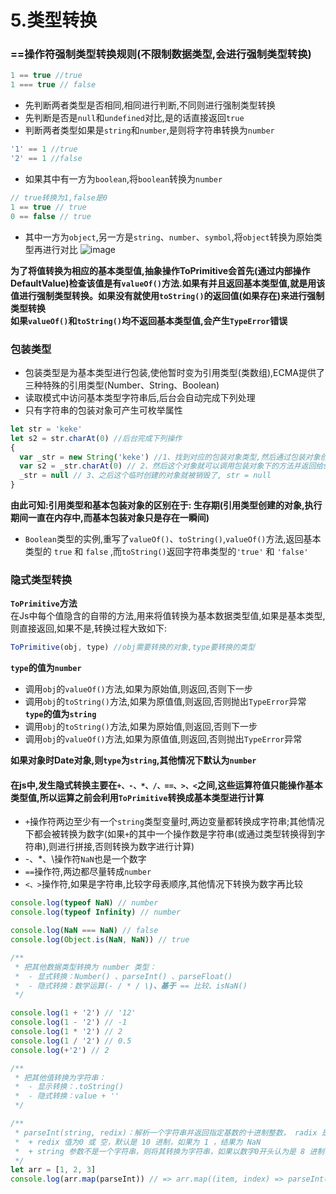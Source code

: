 # 5.类型转换
### ==操作符强制类型转换规则(不限制数据类型,会进行强制类型转换)
```js
1 == true //true
1 === true // false
```
- 先判断两者类型是否相同,相同进行判断,不同则进行强制类型转换
- 先判断是否是`null`和`undefined`对比,是的话直接返回`true`
- 判断两者类型如果是`string`和`number`,是则将字符串转换为`number`
```js
'1' == 1 //true
'2' == 1 //false
```
- 如果其中有一方为`boolean`,将`boolean`转换为`number`
```js
// true转换为1,false是0
1 == true // true
0 == false // true
```
- 其中一方为`object`,另一方是`string`、`number`、`symbol`,将`object`转换为原始类型再进行对比
![image](https://cdn.nlark.com/yuque/0/2021/png/1500604/1615475217180-eabe8060-a66a-425d-ad4c-37c3ca638a68.png)

**为了将值转换为相应的基本类型值,抽象操作ToPrimitive会首先(通过内部操作DefaultValue)检查该值是有`valueOf()`方法.如果有并且返回基本类型值,就是用该值进行强制类型转换。如果没有就使用`toString()`的返回值(如果存在)来进行强制类型转换**  
**如果`valueOf()`和`toString()`均不返回基本类型值,会产生`TypeError`错误**  
### 包装类型
- 包装类型是为基本类型进行包装,使他暂时变为引用类型(类数组),ECMA提供了三种特殊的引用类型(Number、String、Boolean)
- 读取模式中访问基本类型字符串后,后台会自动完成下列处理
- 只有字符串的包装对象可产生可枚举属性
```js
let str = 'keke'
let s2 = str.charAt(0) //后台完成下列操作
{
  var _str = new String('keke') //1、找到对应的包装对象类型,然后通过包装对象创建出一个和基本类型值相同的对象
  var s2 = _str.charAt(0) // 2、然后这个对象就可以调用包装对象下的方法并返回给s2
  _str = null // 3、之后这个临时创建的对象就被销毁了, str = null
}
```
**由此可知:引用类型和基本包装对象的区别在于: 生存期(引用类型创建的对象,执行期间一直在内存中,而基本包装对象只是存在一瞬间)**
- `Boolean`类型的实例,重写了`valueOf()`、`toString()`,`valueOf()`方法,返回基本类型的 `true` 和 `false` ,而`toString()`返回字符串类型的`'true'` 和 `'false'`
### 隐式类型转换
**`ToPrimitive`方法**  
在Js中每个值隐含的自带的方法,用来将值转换为基本数据类型值,如果是基本类型,则直接返回,如果不是,转换过程大致如下:
```js
ToPrimitive(obj, type) //obj需要转换的对象,type要转换的类型
```
**`type`的值为`number`**
- 调用`obj`的`valueOf()`方法,如果为原始值,则返回,否则下一步
- 调用`obj`的`toString()`方法,如果为原值值,则返回,否则抛出`TypeError`异常
**`type`的值为`string`**
- 调用`obj`的`toString()`方法,如果为原始值,则返回,否则下一步
- 调用`obj`的`valueOf()`方法,如果为原值值,则返回,否则抛出`TypeError`异常

**如果对象时Date对象,则`type`为`string`,其他情况下默认为`number`**
#### 在js中,发生隐式转换主要在`+、-、*、/、==、>、<`之间,这些运算符值只能操作基本类型值,所以运算之前会利用`ToPrimitive`转换成基本类型进行计算
- `+`操作符两边至少有一个`string`类型变量时,两边变量都转换成字符串;其他情况下都会被转换为数字(如果`+`的其中一个操作数是字符串(或通过类型转换得到字符串),则进行拼接,否则转换为数字进行计算)
- -、*、\操作符`NaN`也是一个数字
- `==`操作符,两边都尽量转成`number`
- `<、>`操作符,如果是字符串,比较字母表顺序,其他情况下转换为数字再比较

```js
console.log(typeof NaN) // number
console.log(typeof Infinity) // number

console.log(NaN === NaN) // false
console.log(Object.is(NaN, NaN)) // true

/**
 * 把其他数据类型转换为 number 类型：
 *  - 显式转换：Number() 、parseInt() 、parseFloat()
 *  - 隐式转换：数学运算(- / * / \)、基于 == 比较、isNaN()
 */

console.log(1 + '2') // '12'
console.log(1 - '2') // -1
console.log(1 * '2') // 2
console.log(1 / '2') // 0.5
console.log(+'2') // 2

/**
 * 把其他值转换为字符串：
 *  - 显示转换：.toString()
 *  - 隐式转换：value + ''
 */

/**
 * parseInt(string, redix)：解析一个字符串并返回指定基数的十进制整数， radix 是2-36之间的整数，表示被解析字符串的基数
 *  + redix 值为0 或 空，默认是 10 进制，如果为 1 ，结果为 NaN
 *  + string 参数不是一个字符串，则将其转换为字符串，如果以数字0开头认为是 8 进制，以0x开头认为是 16 进制
 */
let arr = [1, 2, 3]
console.log(arr.map(parseInt)) // => arr.map((item, index) => parseInt(item, index)) => parseInt(1,0) parseInt(2,1) parseInt(3,2)
```


